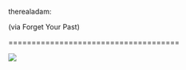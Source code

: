 <!--
id: 18595228640
link: http://tumblr.atmos.org/post/18595228640/therealadam-via-forget-your-past
slug: therealadam-via-forget-your-past
date: Thu Mar 01 2012 21:32:22 GMT-0800 (PST)
publish: 2012-03-01
tags: 
title: therealadam:

(via Forget Your Past)

-->


therealadam:

(via Forget Your Past)

=====================================

![](http://31.media.tumblr.com/tumblr_m08ceoJlrD1qz4wpdo1_1280.jpg)

